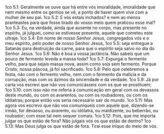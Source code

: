 1co 5.1: Geralmente se ouve que há entre vós imoralidade, imoralidade que nem mesmo entre os gentios se vê, a ponto de haver quem vive com a mulher de seu pai.
1co 5.2: E vós estais inchados? e nem ao menos pranteastes para que fosse tirado do vosso meio quem praticou esse mal?
1co 5.3: Eu, na verdade, ainda que ausente no corpo, mas presente no espírito, já julguei, como se estivesse presente, aquele que cometeu este ultraje.
1co 5.4: Em nome de nosso Senhor Jesus, congregados vós e o meu espírito, pelo poder de nosso Senhor Jesus,
1co 5.5: seja entregue a Satanás para destruição da carne, para que o espírito seja salvo no dia do Senhor Jesus.
1co 5.6: Não é boa a vossa jactância. Não sabeis que um pouco de fermento leveda a massa toda?
1co 5.7: Expurgai o fermento velho, para que sejais massa nova, assim como sois sem fermento. Porque Cristo, nossa páscoa, já foi sacrificado.
1co 5.8: Pelo que celebremos a festa, não com o fermento velho, nem com o fermento da malícia e da corrupção, mas com os ázimos da sinceridade e da verdade.
1co 5.9: Já por carta vos escrevi que não vos comunicásseis com os que se prostituem;
1co 5.10: com isso não me referia à comunicação em geral com os devassos deste mundo, ou com os avarentos, ou com os roubadores, ou com os idólatras; porque então vos seria necessário sair do mundo.
1co 5.11: Mas agora vos escrevo que não vos comuniqueis com aquele que, dizendo-se irmão, for devasso, ou avarento, ou idólatra, ou maldizente, ou beberrão, ou roubador; com esse tal nem sequer comais.
1co 5.12: Pois, que me importa julgar os que estão de fora? Não julgais vós os que estão de dentro?
1co 5.13: Mas Deus julga os que estão de fora. Tirai esse iníquo do meio de vós.
